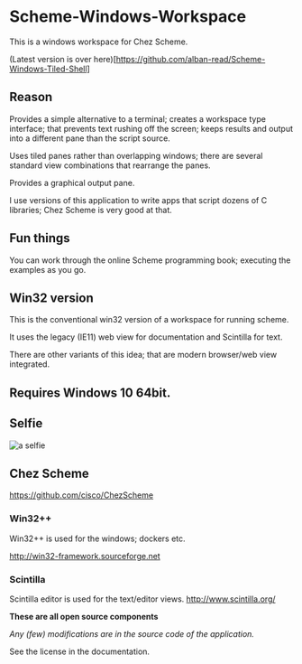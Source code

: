 # Scheme-Windows-Workspace
This is a windows workspace for Chez Scheme.

(Latest version is over here)[https://github.com/alban-read/Scheme-Windows-Tiled-Shell]


## Reason

Provides a simple alternative to a terminal; creates a workspace type interface; that prevents text rushing off the screen;  keeps results and output into a different pane than the script source.

Uses tiled panes rather than overlapping windows; there are several standard view combinations that rearrange the panes.

Provides a graphical output pane.

I use versions of this application to write apps that script dozens of C libraries; Chez Scheme is very good at that.

## Fun things

You can work through the online Scheme programming book; executing the examples as you go.

## Win32 version

This is the conventional win32 version of a workspace for running scheme.

It uses the legacy (IE11) web view for documentation and Scintilla for text.

There are other variants of this idea; that are modern browser/web view integrated. 



## Requires Windows 10 64bit.




## Selfie 
![a selfie](https://github.com/alban-read/Scheme-Windows-Workspace/blob/master/Graphics.png)



## Chez Scheme

https://github.com/cisco/ChezScheme

### Win32++

Win32++  is used for the windows; dockers etc.

http://win32-framework.sourceforge.net  

### Scintilla

Scintilla editor is used for the text/editor views.
http://www.scintilla.org/

**These are all open source components**

*Any (few) modifications are in the source code of the application.* 

See the license in the documentation.
